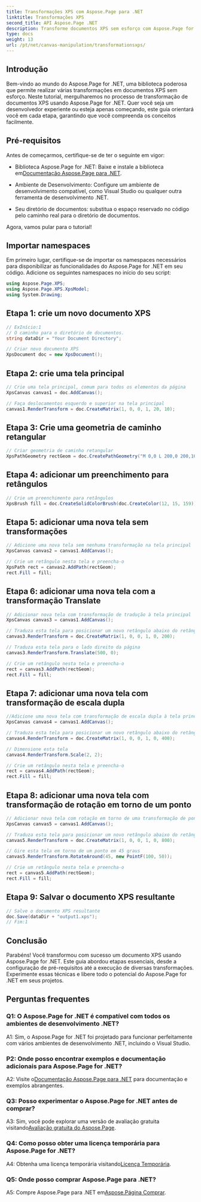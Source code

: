 ```yaml
---
title: Transformações XPS com Aspose.Page para .NET
linktitle: Transformações XPS
second_title: API Aspose.Page .NET
description: Transforme documentos XPS sem esforço com Aspose.Page for .NET. Siga nosso guia passo a passo para transformações perfeitas.
type: docs
weight: 13
url: /pt/net/canvas-manipulation/transformationsxps/
---
```

## Introdução

Bem-vindo ao mundo do Aspose.Page for .NET, uma biblioteca poderosa que permite realizar várias transformações em documentos XPS sem esforço. Neste tutorial, mergulharemos no processo de transformação de documentos XPS usando Aspose.Page for .NET. Quer você seja um desenvolvedor experiente ou esteja apenas começando, este guia orientará você em cada etapa, garantindo que você compreenda os conceitos facilmente.

## Pré-requisitos

Antes de começarmos, certifique-se de ter o seguinte em vigor:

-  Biblioteca Aspose.Page for .NET: Baixe e instale a biblioteca em[Documentação Aspose.Page para .NET](https://reference.aspose.com/page/net/).

- Ambiente de Desenvolvimento: Configure um ambiente de desenvolvimento compatível, como Visual Studio ou qualquer outra ferramenta de desenvolvimento .NET.

- Seu diretório de documentos: substitua o espaço reservado no código pelo caminho real para o diretório de documentos.

Agora, vamos pular para o tutorial!

## Importar namespaces

Em primeiro lugar, certifique-se de importar os namespaces necessários para disponibilizar as funcionalidades do Aspose.Page for .NET em seu código. Adicione os seguintes namespaces no início do seu script:

```csharp
using Aspose.Page.XPS;
using Aspose.Page.XPS.XpsModel;
using System.Drawing;
```

## Etapa 1: crie um novo documento XPS

```csharp
// ExInício:1
// O caminho para o diretório de documentos.
string dataDir = "Your Document Directory";

// Criar novo documento XPS
XpsDocument doc = new XpsDocument();
```

## Etapa 2: crie uma tela principal

```csharp
// Crie uma tela principal, comum para todos os elementos da página
XpsCanvas canvas1 = doc.AddCanvas();

// Faça deslocamentos esquerdo e superior na tela principal
canvas1.RenderTransform = doc.CreateMatrix(1, 0, 0, 1, 20, 10);
```

## Etapa 3: Crie uma geometria de caminho retangular

```csharp
// Criar geometria de caminho retangular
XpsPathGeometry rectGeom = doc.CreatePathGeometry("M 0,0 L 200,0 200,100 0,100 Z");
```

## Etapa 4: adicionar um preenchimento para retângulos

```csharp
// Crie um preenchimento para retângulos
XpsBrush fill = doc.CreateSolidColorBrush(doc.CreateColor(12, 15, 159));
```

## Etapa 5: adicionar uma nova tela sem transformações

```csharp
// Adicione uma nova tela sem nenhuma transformação na tela principal
XpsCanvas canvas2 = canvas1.AddCanvas();

// Crie um retângulo nesta tela e preencha-o
XpsPath rect = canvas2.AddPath(rectGeom);
rect.Fill = fill;
```

## Etapa 6: adicionar uma nova tela com a transformação Translate

```csharp
// Adicionar nova tela com transformação de tradução à tela principal
XpsCanvas canvas3 = canvas1.AddCanvas();

// Traduza esta tela para posicionar um novo retângulo abaixo do retângulo anterior
canvas3.RenderTransform = doc.CreateMatrix(1, 0, 0, 1, 0, 200);

// Traduza esta tela para o lado direito da página
canvas3.RenderTransform.Translate(500, 0);

// Crie um retângulo nesta tela e preencha-o
rect = canvas3.AddPath(rectGeom);
rect.Fill = fill;
```

## Etapa 7: adicionar uma nova tela com transformação de escala dupla

```csharp
//Adicione uma nova tela com transformação de escala dupla à tela principal
XpsCanvas canvas4 = canvas1.AddCanvas();

// Traduza esta tela para posicionar um novo retângulo abaixo do retângulo anterior
canvas4.RenderTransform = doc.CreateMatrix(1, 0, 0, 1, 0, 400);

// Dimensione esta tela
canvas4.RenderTransform.Scale(2, 2);

// Crie um retângulo nesta tela e preencha-o
rect = canvas4.AddPath(rectGeom);
rect.Fill = fill;
```

## Etapa 8: adicionar uma nova tela com transformação de rotação em torno de um ponto

```csharp
// Adicionar nova tela com rotação em torno de uma transformação de ponto à tela principal
XpsCanvas canvas5 = canvas1.AddCanvas();

// Traduza esta tela para posicionar um novo retângulo abaixo do retângulo anterior
canvas5.RenderTransform = doc.CreateMatrix(1, 0, 0, 1, 0, 800);

// Gire esta tela em torno de um ponto em 45 graus
canvas5.RenderTransform.RotateAround(45, new PointF(100, 50));

// Crie um retângulo nesta tela e preencha-o
rect = canvas5.AddPath(rectGeom);
rect.Fill = fill;
```

## Etapa 9: Salvar o documento XPS resultante

```csharp
// Salve o documento XPS resultante
doc.Save(dataDir + "output1.xps");
// Fim:1
```

## Conclusão

Parabéns! Você transformou com sucesso um documento XPS usando Aspose.Page for .NET. Este guia abordou etapas essenciais, desde a configuração de pré-requisitos até a execução de diversas transformações. Experimente essas técnicas e libere todo o potencial do Aspose.Page for .NET em seus projetos.

## Perguntas frequentes

### Q1: O Aspose.Page for .NET é compatível com todos os ambientes de desenvolvimento .NET?

A1: Sim, o Aspose.Page for .NET foi projetado para funcionar perfeitamente com vários ambientes de desenvolvimento .NET, incluindo o Visual Studio.

### P2: Onde posso encontrar exemplos e documentação adicionais para Aspose.Page for .NET?

 A2: Visite o[Documentação Aspose.Page para .NET](https://reference.aspose.com/page/net/) para documentação e exemplos abrangentes.

### Q3: Posso experimentar o Aspose.Page for .NET antes de comprar?

 A3: Sim, você pode explorar uma versão de avaliação gratuita visitando[Avaliação gratuita do Aspose.Page](https://releases.aspose.com/).

### Q4: Como posso obter uma licença temporária para Aspose.Page for .NET?

 A4: Obtenha uma licença temporária visitando[Licença Temporária](https://purchase.aspose.com/temporary-license/).

### Q5: Onde posso comprar Aspose.Page para .NET?

 A5: Compre Aspose.Page para .NET em[Aspose.Página Comprar](https://purchase.aspose.com/buy).